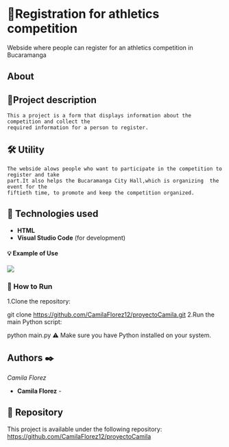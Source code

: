 # 🏃Registration for athletics competition

Webside where people can register for an athletics competition in Bucaramanga

## About 

## 📄Project description

```
This a project is a form that displays information about the competition and collect the
required information for a person to register.
```
## 🛠️ Utility
```
The webside alows people who want to participate in the competition to register and take
part.It also helps the Bucaramanga City Hall,which is organizing  the event for the
fiftieth time, to promote and keep the competition organized.
```
## 🧰 Technologies used

- **HTML**   
- **Visual Studio Code** (for development) 


#### 💡 Example of Use
<img src="imagen/FORMULARIO">

### 🚀 How to Run
1.Clone the repository:

git clone https://github.com/CamilaFlorez12/proyectoCamila.git
2.Run the main Python script:

python main.py
⚠️ Make sure you have Python installed on your system.




## Authors ✒️

_Camila Florez_

* **Camila Florez** -

## 🔗 Repository
This project is available under the following repository:
https://github.com/CamilaFlorez12/proyectoCamila
